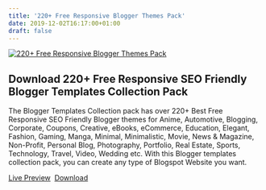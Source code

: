 ```yaml
---
title: '220+ Free Responsive Blogger Themes Pack'
date: 2019-12-02T16:17:00+01:00
draft: false
---
```


[![220+ Free Responsive Blogger Themes Pack](https://1.bp.blogspot.com/-00nDVaiJzjQ/XeUqlRDs7sI/AAAAAAAADnA/Ny77Sxg4ufcJR-e2YAuDkjSYBSqFX9_PQCLcBGAsYHQ/s1600/220%252B%2BFree%2BResponsive%2BBlogger%2BThemes%2BPack.jpg "220+ Free Responsive Blogger Themes Pack")](https://1.bp.blogspot.com/-00nDVaiJzjQ/XeUqlRDs7sI/AAAAAAAADnA/Ny77Sxg4ufcJR-e2YAuDkjSYBSqFX9_PQCLcBGAsYHQ/s1600/220%252B%2BFree%2BResponsive%2BBlogger%2BThemes%2BPack.jpg)

Download 220+ Free Responsive SEO Friendly Blogger Templates Collection Pack
----------------------------------------------------------------------------

The Blogger Templates Collection pack has over 220+ Best Free Responsive SEO Friendly Blogger themes for Anime, Automotive, Blogging, Corporate, Coupons, Creative, eBooks, eCommerce, Education, Elegant, Fashion, Gaming, Manga, Minimal, Minimalistic, Movie, News & Magazine, Non-Profit, Personal Blog, Photography, Portfolio, Real Estate, Sports, Technology, Travel, Video, Wedding etc. With this Blogger templates collection pack, you can create any type of Blogspot Website you want.  
  
[Live Preview](https://waytemplates.blogspot.com/)  [Download](https://app.box.com/s/b0xlwi09ixhgw53n454vscdecsn2i3u0)